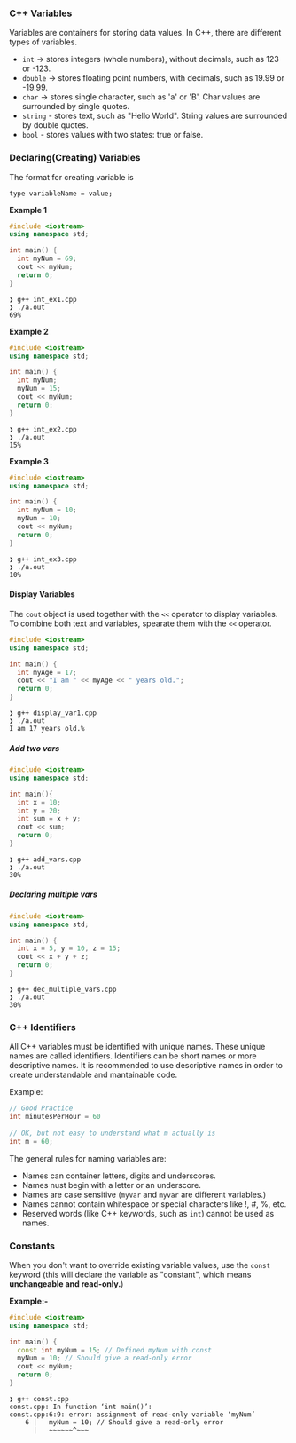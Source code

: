 ### C++ Variables

Variables are containers for storing data values. In C++, there are different types of variables.
- `int` -> stores integers (whole numbers), without decimals, such as 123 or -123.
- `double` -> stores floating point numbers, with decimals, such as 19.99 or -19.99.
- `char` -> stores single character, such as 'a' or 'B'. Char values are surrounded by single quotes.
- `string` - stores text, such as "Hello World". String values are surrounded by double quotes.
- `bool` - stores values with two states: true or false.

### Declaring(Creating) Variables
The format for creating variable is
```
type variableName = value;
```
**Example 1**
```cpp
#include <iostream>
using namespace std;

int main() {
  int myNum = 69;
  cout << myNum;
  return 0;
}
```
```
❯ g++ int_ex1.cpp
❯ ./a.out
69%
```
**Example 2**
```cpp
#include <iostream>
using namespace std;

int main() {
  int myNum;
  myNum = 15;
  cout << myNum;
  return 0;
}
```
```
❯ g++ int_ex2.cpp
❯ ./a.out
15%   
```
**Example 3**
```cpp
#include <iostream>
using namespace std;

int main() {
  int myNum = 10;
  myNum = 10;
  cout << myNum;
  return 0;
}
```
```
❯ g++ int_ex3.cpp
❯ ./a.out
10%   
```
#### Display Variables
The `cout` object is used together with the `<<` operator to display variables. To combine both text and variables, spearate them with the `<<` operator.

```cpp
#include <iostream>
using namespace std;

int main() {
  int myAge = 17;
  cout << "I am " << myAge << " years old.";
  return 0;
}
```
```
❯ g++ display_var1.cpp
❯ ./a.out
I am 17 years old.%    
```

##### Add two vars
```cpp
#include <iostream>
using namespace std;

int main(){
  int x = 10;
  int y = 20;
  int sum = x + y;
  cout << sum;
  return 0;
}
```
```
❯ g++ add_vars.cpp
❯ ./a.out
30%             
```

##### Declaring multiple vars
```cpp
#include <iostream>
using namespace std;

int main() {
  int x = 5, y = 10, z = 15;
  cout << x + y + z;
  return 0;
}
```
```
❯ g++ dec_multiple_vars.cpp
❯ ./a.out
30%
```

### C++ Identifiers
All C++ variables must be identified with unique names. These unique names are called identifiers. Identifiers can be short names or more descriptive names. It is recommended to use descriptive names in order to create understandable and mantainable code.

Example:
```cpp
// Good Practice
int minutesPerHour = 60
	
// OK, but not easy to understand what m actually is
int m = 60;
```

The general rules for naming variables are:
- Names can container letters, digits and underscores.
- Names nust begin with a letter or an underscore.
- Names are case sensitive (`myVar` and `myvar` are different variables.)
- Names cannot contain whitespace or special characters like !, #, %, etc.
- Reserved words (like C++ keywords, such as `int`) cannot be used as names.

### Constants
When you don't want to override existing variable values, use the `const` keyword (this will declare the variable as "constant", which means **unchangeable and read-only.**)

**Example:-**
```cpp
#include <iostream>
using namespace std;

int main() {
  const int myNum = 15; // Defined myNum with const
  myNum = 10; // Should give a read-only error
  cout << myNum;
  return 0;
}
```
```
❯ g++ const.cpp
const.cpp: In function ‘int main()’:
const.cpp:6:9: error: assignment of read-only variable ‘myNum’
    6 |   myNum = 10; // Should give a read-only error
      |   ~~~~~~^~~~
```